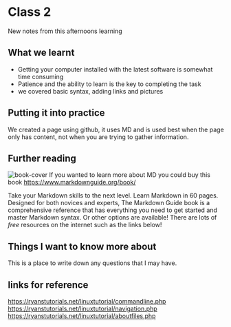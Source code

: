 # Class 2
New notes from this afternoons learning
## What we learnt
* Getting your computer installed with the latest software is somewhat time consuming
* Patience and the ability to learn is the key to completing the task
* we covered basic syntax, adding links and pictures  

## Putting it into practice
We created a page using github, it uses MD and is used best when the page only has content, not when you are trying to gather information.

## Further reading
![book-cover](https://user-images.githubusercontent.com/122787650/212730970-f850c698-1092-4123-9cab-dce2759c3373.jpg)
If you wanted to learn more about MD you could buy this book <https://www.markdownguide.org/book/>

Take your Markdown skills to the next level.
Learn Markdown in 60 pages. Designed for both novices and experts, The Markdown Guide book is a comprehensive reference that has everything you need to get started and master Markdown syntax.
Or other options are available! There are lots of *free* resources on the internet such as the links below!

## Things I want to know more about
This is a place to write down any questions that I may have.

## links for reference

<https://ryanstutorials.net/linuxtutorial/commandline.php><br>
<https://ryanstutorials.net/linuxtutorial/navigation.php><br>
https://ryanstutorials.net/linuxtutorial/aboutfiles.php
